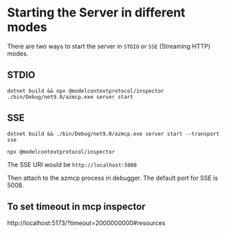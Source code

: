 <!-- Copyright (c) Microsoft Corporation.
<!-- Licensed under the MIT License. -->

# Starting the Server in different modes
There are two ways to start the server in `STDIO` or `SSE` (Streaming HTTP) modes.

## STDIO

`dotnet build && npx @modelcontextprotocol/inspector ./bin/Debug/net9.0/azmcp.exe server start`

## SSE
`dotnet build && ./bin/Debug/net9.0/azmcp.exe server start --transport sse`

`npx @modelcontextprotocol/inspector`

The SSE URI would be `http://localhost:5008`

Then attach to the azmcp process in debugger.  The default port for SSE is 5008.

## To set timeout in mcp inspector

http://localhost:5173/?timeout=2000000000#resources
